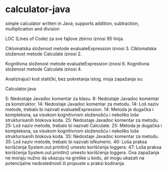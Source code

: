 # calculator-java
simple calculator written in Java; supports addition, subtraction, multiplication and division

LOC (Lines of Code) za sve fajlove zbirno iznosi 95 linija.

Ciklomatska složenost metode evaluateExpression iznosi 3. Ciklomatska složenost metode Calculate iznosi 2.

Kognitivna složenost metode evaluateExpression iznosi 6. Kognitivna složenost metode Calculate iznosi 4.

Analizirajući kod statički, bez pokretanja istog, moja zapažanja su:

Calculator.java

5: Nedostaje Javadoc komentar za klasu.
8: Nedostaje Javadoc komentar za konstruktor.
14: Nedostaje Javadoc komentar za metodu.
14: Loš naziv metode, trebalo bi nazvati evaluateExpression.
14: Metoda je dugačka i kompleksna, sa visokom kognitivnom složenošću i nekoliko loše strukturisanih blokova koda.
25: Nedostaje Javadoc komentar za metodu.
25: Loš naziv metode, trebalo bi nazvati Calculate.
25: Metoda je dugačka i kompleksna, sa visokom kognitivnom složenošću i nekoliko loše strukturisanih blokova koda.
35: Nedostaje Javadoc komentar za metodu.
35: Loš naziv metode, trebalo bi nazvati isNumeric.
40: Loša praksa korišćenja System.out.println() umesto korišćenja loggera.
47: Loša praksa korišćenja System.out.println() umesto korišćenja loggera.
Ova zapažanja ne moraju nužno da ukazuju na greške u kodu, ali mogu ukazati na potencijalne nedoslednosti ili propuste u praksi kodiranja.